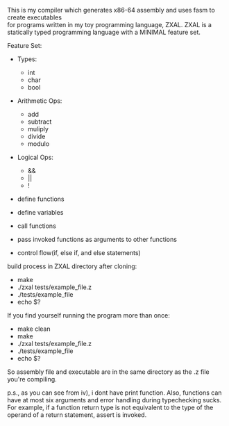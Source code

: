 This is my compiler which generates x86-64 assembly and uses fasm to create executables  
for programs written in my toy programming language, ZXAL.
ZXAL is a statically typed programming language with a MINIMAL feature set.

Feature Set:
- Types:
  - int
  - char
  - bool

- Arithmetic Ops:
  - add
  - subtract
  - muliply
  - divide 
  - modulo
  
- Logical Ops:
  - &&
  - ||
  - !

- define functions
- define variables
- call functions
- pass invoked functions as arguments to other functions 
- control flow(if, else if, and else statements)  

build process in ZXAL directory after cloning:
- make
- ./zxal tests/example_file.z
- ./tests/example_file
- echo $?

If you find yourself running the program more than once:
- make clean
- make
- ./zxal tests/example_file.z
- ./tests/example_file
- echo $?


So assembly file and executable are in the same directory as the .z file you're compiling.

p.s., as you can see from iv), i dont have print function. Also, functions can have at most six arguments and error handling during typechecking sucks.
For example, if a function return type is not equivalent to the type of the operand of a return statement, assert is invoked.
